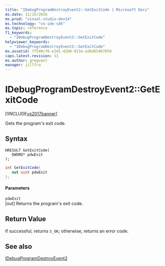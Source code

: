 ```yaml
---
title: "IDebugProgramDestroyEvent2::GetExitCode | Microsoft Docs"
ms.date: 11/15/2016
ms.prod: "visual-studio-dev14"
ms.technology: "vs-ide-sdk"
ms.topic: reference
f1_keywords: 
  - "IDebugProgramDestroyEvent2::GetExitCode"
helpviewer_keywords: 
  - "IDebugProgramDestroyEvent2::GetExitCode"
ms.assetid: 7f540cf6-e2d1-42b0-913e-a26d654b7659
caps.latest.revision: 11
ms.author: gregvanl
manager: jillfra
---
```

# IDebugProgramDestroyEvent2::GetExitCode
[!INCLUDE[vs2017banner](../../../includes/vs2017banner.md)]

Gets the program's exit code.  
  
## Syntax  
  
```cpp#  
HRESULT GetExitCode(   
   DWORD* pdwExit  
);  
```  
  
```csharp  
int GetExitCode(   
   out uint pdwExit  
);  
```  
  
#### Parameters  
 `pdwExit`  
 [out] Returns the program's exit code.  
  
## Return Value  
 If successful, returns `S_OK`; otherwise, returns an error code.  
  
## See also  
 [IDebugProgramDestroyEvent2](../../../extensibility/debugger/reference/idebugprogramdestroyevent2.md)

